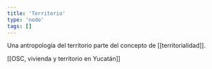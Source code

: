 ```yaml
---
title: 'Territorio'
type: 'nodo'
tags: []
---
```


Una antropología del territorio parte del concepto de [[territorialidad]].

[[OSC, vivienda y territorio en Yucatán]]
